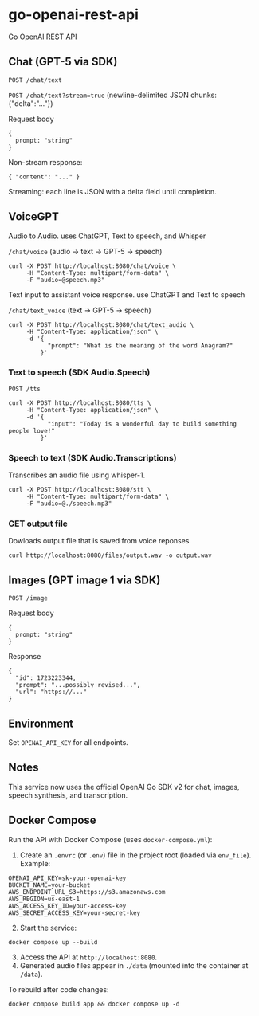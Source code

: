# go-openai-rest-api

Go OpenAI REST API

## Chat (GPT-5 via SDK)

`POST /chat/text`

`POST /chat/text?stream=true` (newline-delimited JSON chunks: {"delta":"..."})

Request body

```
{
  prompt: "string"
}
```

Non-stream response:

```
{ "content": "..." }
```

Streaming: each line is JSON with a delta field until completion.

## VoiceGPT

Audio to Audio. uses ChatGPT, Text to speech, and Whisper

`/chat/voice` (audio -> text -> GPT-5 -> speech)

```
curl -X POST http://localhost:8080/chat/voice \
     -H "Content-Type: multipart/form-data" \
     -F "audio=@speech.mp3"
```

Text input to assistant voice response. use ChatGPT and Text to speech

`/chat/text_voice` (text -> GPT-5 -> speech)

```
curl -X POST http://localhost:8080/chat/text_audio \
     -H "Content-Type: application/json" \
     -d '{
           "prompt": "What is the meaning of the word Anagram?"
         }'
```

### Text to speech (SDK Audio.Speech)

`POST /tts`

```
curl -X POST http://localhost:8080/tts \
     -H "Content-Type: application/json" \
     -d '{
           "input": "Today is a wonderful day to build something people love!"
         }'
```

### Speech to text (SDK Audio.Transcriptions)

Transcribes an audio file using whisper-1.

```
curl -X POST http://localhost:8080/stt \
     -H "Content-Type: multipart/form-data" \
     -F "audio=@./speech.mp3"
```

### GET output file

Dowloads output file that is saved from voice reponses

```
curl http://localhost:8080/files/output.wav -o output.wav
```

## Images (GPT image 1 via SDK)

`POST /image`

Request body

```
{
  prompt: "string"
}
```

Response

```
{
  "id": 1723223344,
  "prompt": "...possibly revised...",
  "url": "https://..."
}
```

## Environment

Set `OPENAI_API_KEY` for all endpoints.

## Notes

This service now uses the official OpenAI Go SDK v2 for chat, images, speech synthesis, and transcription.

## Docker Compose

Run the API with Docker Compose (uses `docker-compose.yml`):

1. Create an `.envrc` (or `.env`) file in the project root (loaded via `env_file`). Example:

```
OPENAI_API_KEY=sk-your-openai-key
BUCKET_NAME=your-bucket
AWS_ENDPOINT_URL_S3=https://s3.amazonaws.com
AWS_REGION=us-east-1
AWS_ACCESS_KEY_ID=your-access-key
AWS_SECRET_ACCESS_KEY=your-secret-key
```

2. Start the service:

```
docker compose up --build
```

3. Access the API at `http://localhost:8080`.
4. Generated audio files appear in `./data` (mounted into the container at `/data`).

To rebuild after code changes:

```
docker compose build app && docker compose up -d
```

